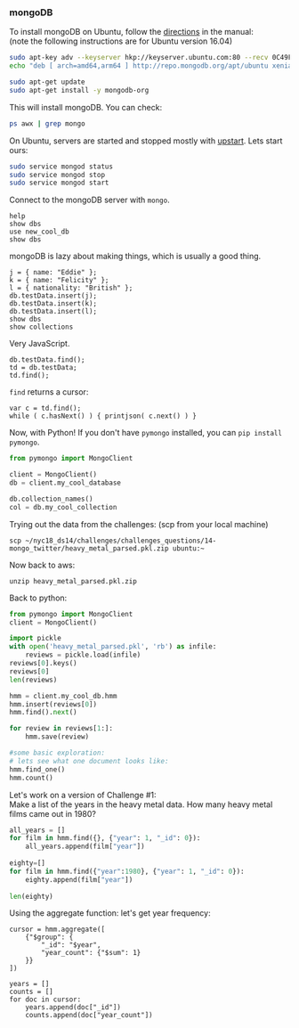 ### mongoDB

To install mongoDB on Ubuntu, follow the [directions](http://docs.mongodb.org/manual/tutorial/install-mongodb-on-ubuntu/) in the manual:  
(note the following instructions are for Ubuntu version 16.04)

```bash
sudo apt-key adv --keyserver hkp://keyserver.ubuntu.com:80 --recv 0C49F3730359A14518585931BC711F9BA15703C6
echo "deb [ arch=amd64,arm64 ] http://repo.mongodb.org/apt/ubuntu xenial/mongodb-org/3.4 multiverse" | sudo tee /etc/apt/sources.list.d/mongodb-org-3.4.list

sudo apt-get update
sudo apt-get install -y mongodb-org
```

This will install mongoDB. You can check:

```bash
ps awx | grep mongo
```

On Ubuntu, servers are started and stopped mostly with [upstart](http://upstart.ubuntu.com/). Lets start ours:

```bash
sudo service mongod status
sudo service mongod stop
sudo service mongod start
```

Connect to the mongoDB server with `mongo`.

```
help
show dbs
use new_cool_db
show dbs
```

mongoDB is lazy about making things, which is usually a good thing.

```
j = { name: "Eddie" };
k = { name: "Felicity" };
l = { nationality: "British" };
db.testData.insert(j);
db.testData.insert(k);
db.testData.insert(l);
show dbs
show collections
```

Very JavaScript.

```
db.testData.find();
td = db.testData;
td.find();
```

`find` returns a cursor:

```
var c = td.find();
while ( c.hasNext() ) { printjson( c.next() ) }
```

Now, with Python! If you don't have `pymongo` installed, you can `pip install pymongo`.

```python
from pymongo import MongoClient

client = MongoClient()
db = client.my_cool_database

db.collection_names()
col = db.my_cool_collection

```

Trying out the data from the challenges:
(scp from your local machine)
```
scp ~/nyc18_ds14/challenges/challenges_questions/14-mongo_twitter/heavy_metal_parsed.pkl.zip ubuntu:~
```


Now back to aws:  
```
unzip heavy_metal_parsed.pkl.zip
```

Back to python:  
```python
from pymongo import MongoClient
client = MongoClient()

import pickle
with open('heavy_metal_parsed.pkl', 'rb') as infile:
    reviews = pickle.load(infile)
reviews[0].keys()
reviews[0]
len(reviews)

hmm = client.my_cool_db.hmm
hmm.insert(reviews[0])
hmm.find().next()

for review in reviews[1:]:
    hmm.save(review)

#some basic exploration:
# lets see what one document looks like:
hmm.find_one()
hmm.count()      
```

Let's work on a version of Challenge #1:   
Make a list of the years in the heavy metal data.  How many heavy metal films came out in 1980?

```python
all_years = []
for film in hmm.find({}, {"year": 1, "_id": 0}):
    all_years.append(film["year"])
    
eighty=[]
for film in hmm.find({"year":1980}, {"year": 1, "_id": 0}):
    eighty.append(film["year"])
    
len(eighty)
```
Using the aggregate function: let's get year frequency:

```
cursor = hmm.aggregate([
    {"$group": {
        "_id": "$year",
        "year_count": {"$sum": 1} 
    }}
])

years = []
counts = []
for doc in cursor:
    years.append(doc["_id"])
    counts.append(doc["year_count"])
```

